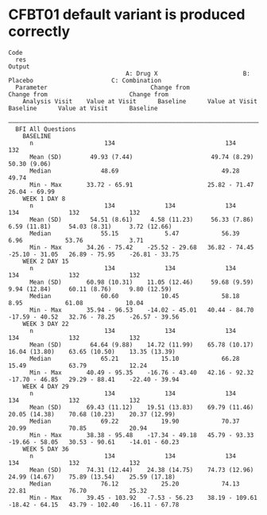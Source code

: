 # CFBT01 default variant is produced correctly

    Code
      res
    Output
                                     A: Drug X                        B: Placebo                      C: Combination         
      Parameter                             Change from                       Change from                       Change from  
        Analysis Visit    Value at Visit      Baseline      Value at Visit      Baseline      Value at Visit      Baseline   
      ———————————————————————————————————————————————————————————————————————————————————————————————————————————————————————
      BFI All Questions                                                                                                      
        BASELINE                                                                                                             
          n                    134                               134                               132                       
          Mean (SD)        49.93 (7.44)                      49.74 (8.29)                      50.30 (9.06)                  
          Median              48.69                             49.28                             49.74                      
          Min - Max       33.72 - 65.91                     25.82 - 71.47                     26.04 - 69.99                  
        WEEK 1 DAY 8                                                                                                         
          n                    134              134              134              134              132              132      
          Mean (SD)        54.51 (8.61)     4.58 (11.23)     56.33 (7.86)     6.59 (11.81)     54.03 (8.31)     3.72 (12.66) 
          Median              55.15             5.47            56.39             6.96            53.76             3.71     
          Min - Max       34.26 - 75.42    -25.52 - 29.68   36.82 - 74.45    -25.10 - 31.05   26.89 - 75.95    -26.81 - 33.75
        WEEK 2 DAY 15                                                                                                        
          n                    134              134              134              134              132              132      
          Mean (SD)       60.98 (10.31)    11.05 (12.46)     59.68 (9.59)     9.94 (12.84)     60.11 (8.76)     9.80 (12.59) 
          Median              60.60            10.45            58.18             8.95            61.08            10.04     
          Min - Max       35.94 - 96.53    -14.02 - 45.01   40.44 - 84.70    -17.59 - 40.52   32.76 - 78.25    -26.57 - 39.56
        WEEK 3 DAY 22                                                                                                        
          n                    134              134              134              134              132              132      
          Mean (SD)        64.64 (9.88)    14.72 (11.99)    65.78 (10.17)    16.04 (13.80)    63.65 (10.50)    13.35 (13.39) 
          Median              65.21            15.10            66.28            15.49            63.79            12.24     
          Min - Max       40.49 - 95.35    -16.76 - 43.40   42.16 - 92.32    -17.70 - 46.85   29.29 - 88.41    -22.40 - 39.94
        WEEK 4 DAY 29                                                                                                        
          n                    134              134              134              134              132              132      
          Mean (SD)       69.43 (11.12)    19.51 (13.83)    69.79 (11.46)    20.05 (14.38)    70.68 (10.23)    20.37 (12.99) 
          Median              69.22            19.90            70.37            20.99            70.85            20.94     
          Min - Max       38.38 - 95.48    -17.34 - 49.18   45.79 - 93.33    -19.66 - 58.05   30.53 - 90.61    -14.01 - 60.23
        WEEK 5 DAY 36                                                                                                        
          n                    134              134              134              134              132              132      
          Mean (SD)       74.31 (12.44)    24.38 (14.75)    74.73 (12.96)    24.99 (14.67)    75.89 (13.54)    25.59 (17.18) 
          Median              76.12            25.20            74.13            22.81            76.70            25.32     
          Min - Max       39.45 - 103.92   -7.53 - 56.23    38.19 - 109.61   -18.42 - 64.15   43.79 - 102.40   -16.11 - 67.78

